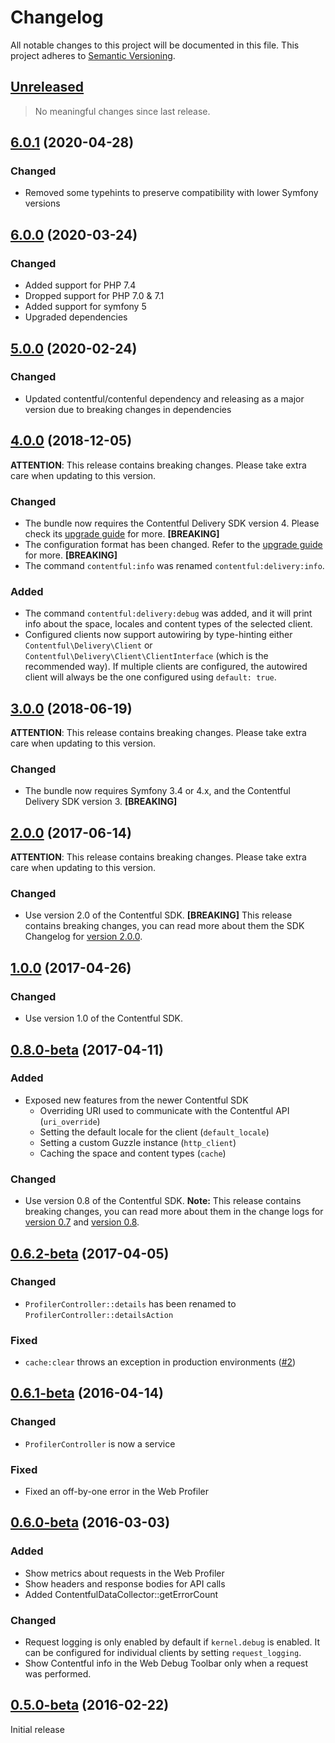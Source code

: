 # Changelog

All notable changes to this project will be documented in this file.
This project adheres to [Semantic Versioning](http://semver.org/).

## [Unreleased](https://github.com/contentful/ContentfulBundle/compare/6.0.1...HEAD)

<!-- PENDING-CHANGES -->
> No meaningful changes since last release.
<!-- /PENDING-CHANGES -->

## [6.0.1](https://github.com/contentful/ContentfulBundle/tree/6.0.1) (2020-04-28)

### Changed

* Removed some typehints to preserve compatibility with lower Symfony versions

## [6.0.0](https://github.com/contentful/ContentfulBundle/tree/6.0.0) (2020-03-24)

### Changed

* Added support for PHP 7.4
* Dropped support for PHP 7.0 & 7.1
* Added support for symfony 5
* Upgraded dependencies

## [5.0.0](https://github.com/contentful/ContentfulBundle/tree/5.0.0) (2020-02-24)

### Changed

* Updated contentful/contenful dependency and releasing as a major version due to breaking changes in dependencies

## [4.0.0](https://github.com/contentful/ContentfulBundle/tree/4.0.0) (2018-12-05)

**ATTENTION**: This release contains breaking changes. Please take extra care when updating to this version.

### Changed

* The bundle now requires the Contentful Delivery SDK version 4. Please check its [upgrade guide](https://github.com/contentful/contentful.php/blob/master/UPGRADE-4.0.md) for more. **[BREAKING]**
* The configuration format has been changed. Refer to the [upgrade guide](UPGRADE-4.0.md) for more. **[BREAKING]**
* The command `contentful:info` was renamed `contentful:delivery:info`.

### Added

* The command `contentful:delivery:debug` was added, and it will print info about the space, locales and content types of the selected client.
* Configured clients now support autowiring by type-hinting either `Contentful\Delivery\Client` or `Contentful\Delivery\Client\ClientInterface` (which is the recommended way). If multiple clients are configured, the autowired client will always be the one configured using `default: true`.

## [3.0.0](https://github.com/contentful/ContentfulBundle/tree/2.0.0) (2018-06-19)

**ATTENTION**: This release contains breaking changes. Please take extra care when updating to this version.

### Changed

* The bundle now requires Symfony 3.4 or 4.x, and the Contentful Delivery SDK version 3. **[BREAKING]**

## [2.0.0](https://github.com/contentful/ContentfulBundle/tree/2.0.0) (2017-06-14)

**ATTENTION**: This release contains breaking changes. Please take extra care when updating to this version.

### Changed
* Use version 2.0 of the Contentful SDK. **[BREAKING]** This release contains breaking changes, you can read more about
them the SDK Changelog for [version 2.0.0](https://github.com/contentful/contentful.php/releases/tag/2.0.0).

## [1.0.0](https://github.com/contentful/ContentfulBundle/tree/1.0.0) (2017-04-26)

### Changed
* Use version 1.0 of the Contentful SDK.

## [0.8.0-beta](https://github.com/contentful/ContentfulBundle/tree/0.8.0-beta) (2017-04-11)

### Added
* Exposed new features from the newer Contentful SDK
  * Overriding URI used to communicate with the Contentful API (`uri_override`)
  * Setting the default locale for the client (`default_locale`)
  * Setting a custom Guzzle instance (`http_client`)
  * Caching the space and content types (`cache`)

### Changed
* Use version 0.8 of the Contentful SDK. **Note:** This release contains breaking changes, you can read more about them
in the change logs for [version 0.7](https://github.com/contentful/contentful.php/releases/tag/0.7.0-beta) and [version 0.8](https://github.com/contentful/contentful.php/releases/tag/0.8.0-beta).

## [0.6.2-beta](https://github.com/contentful/ContentfulBundle/tree/0.6.2-beta) (2017-04-05)

### Changed
* `ProfilerController::details` has been renamed to `ProfilerController::detailsAction`

### Fixed
* `cache:clear` throws an exception in production environments ([#2](https://github.com/contentful/ContentfulBundle/pull/2))

## [0.6.1-beta](https://github.com/contentful/ContentfulBundle/tree/0.6.1-beta) (2016-04-14)

### Changed
* `ProfilerController` is now a service

### Fixed
* Fixed an off-by-one error in the Web Profiler

## [0.6.0-beta](https://github.com/contentful/ContentfulBundle/tree/0.6.0-beta) (2016-03-03)

### Added
* Show metrics about requests in the Web Profiler
* Show headers and response bodies for API calls
* Added ContentfulDataCollector::getErrorCount

### Changed
* Request logging is only enabled by default if `kernel.debug` is enabled. It can be configured for individual clients
by setting `request_logging`.
* Show Contentful info in the Web Debug Toolbar only when a request was performed.

## [0.5.0-beta](https://github.com/contentful/ContentfulBundle/tree/0.5.0-beta) (2016-02-22)

Initial release
